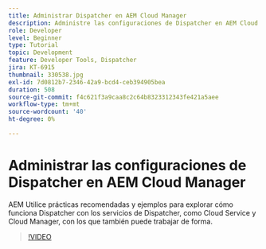 ```yaml
---
title: Administrar Dispatcher en AEM Cloud Manager
description: Administre las configuraciones de Dispatcher en AEM Cloud Manager.
role: Developer
level: Beginner
type: Tutorial
topic: Development
feature: Developer Tools, Dispatcher
jira: KT-6915
thumbnail: 330538.jpg
exl-id: 7d0812b7-2346-42a9-bcd4-ceb394905bea
duration: 508
source-git-commit: f4c621f3a9caa8c2c64b8323312343fe421a5aee
workflow-type: tm+mt
source-wordcount: '40'
ht-degree: 0%

---
```


# Administrar las configuraciones de Dispatcher en AEM Cloud Manager

AEM Utilice prácticas recomendadas y ejemplos para explorar cómo funciona Dispatcher con los servicios de Dispatcher, como Cloud Service y Cloud Manager, con los que también puede trabajar de forma.

>[!VIDEO](https://video.tv.adobe.com/v/330538?quality=12&learn=on)
